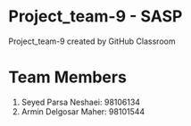 # Project_team-9 - SASP
Project_team-9 created by GitHub Classroom

# Team Members

1. Seyed Parsa Neshaei: 98106134
2. Armin Delgosar Maher: 98101544
